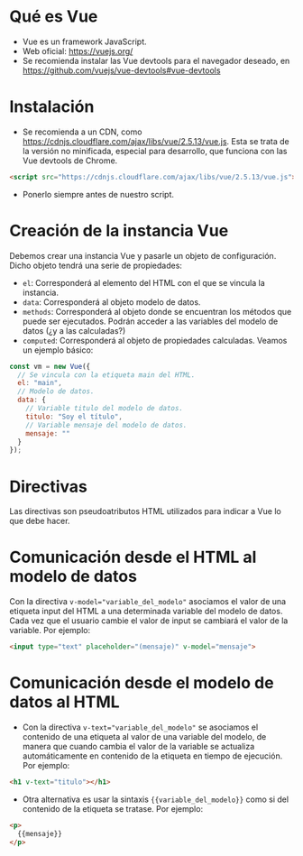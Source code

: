 # Qué es Vue
* Vue es un framework JavaScript.
* Web oficial: https://vuejs.org/
* Se recomienda instalar las Vue devtools para el navegador deseado, en https://github.com/vuejs/vue-devtools#vue-devtools
# Instalación
* Se recomienda a un CDN, como https://cdnjs.cloudflare.com/ajax/libs/vue/2.5.13/vue.js. Esta se trata de la versión no minificada, especial para desarrollo, que funciona con las Vue devtools de Chrome.
```html
<script src="https://cdnjs.cloudflare.com/ajax/libs/vue/2.5.13/vue.js"></script>
```
* Ponerlo siempre antes de nuestro script.
# Creación de la instancia Vue
Debemos crear una instancia Vue y pasarle un objeto de configuración. Dicho objeto tendrá una serie de propiedades:
* `el`: Corresponderá al elemento del HTML con el que se vincula la instancia.
* `data`: Corresponderá al objeto modelo de datos.
* `methods`: Corresponderá al objeto donde se encuentran los métodos que puede ser ejecutados. Podrán acceder a las variables del modelo de datos (¿y a las calculadas?)
* `computed`: Corresponderá al objeto de propiedades calculadas.
Veamos un ejemplo básico:
```javascript
const vm = new Vue({
  // Se vincula con la etiqueta main del HTML.
  el: "main",
  // Modelo de datos.
  data: {
    // Variable titulo del modelo de datos.
    titulo: "Soy el título",
    // Variable mensaje del modelo de datos.
    mensaje: ""
  }
});
```
# Directivas
Las directivas son pseudoatributos HTML utilizados para indicar a Vue lo que debe hacer.
# Comunicación desde el HTML al modelo de datos
Con la directiva `v-model="variable_del_modelo"` asociamos el valor de una etiqueta input del HTML a una determinada variable del modelo de datos. Cada vez que el usuario cambie el valor de input se cambiará el valor de la variable. Por ejemplo:
```html
<input type="text" placeholder="(mensaje)" v-model="mensaje">
```
# Comunicación desde el modelo de datos al HTML
* Con la directiva `v-text="variable_del_modelo"` se asociamos el contenido de una etiqueta al valor de una variable del modelo, de manera que cuando cambia el valor de la variable se actualiza automáticamente en contenido de la etiqueta en tiempo de ejecución. Por ejemplo:
```html
<h1 v-text="titulo"></h1>
```
* Otra alternativa es usar la sintaxis `{{variable_del_modelo}}` como si del contenido de la etiqueta se tratase. Por ejemplo:
```html
<p>
  {{mensaje}}
</p>
```
